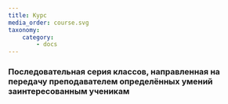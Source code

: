 ```yaml
---
title: Курс
media_order: course.svg
taxonomy:
    category:
        - docs
---
```


### Последовательная серия классов, направленная на передачу преподавателем определённых умений заинтересованным ученикам
